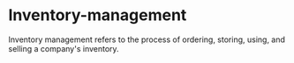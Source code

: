 # Inventory-management
Inventory management refers to the process of ordering, storing, using, and selling a company's inventory.
